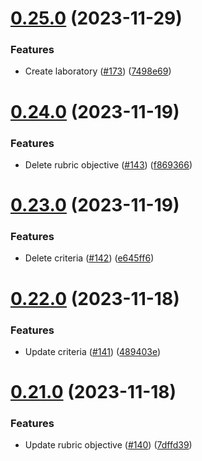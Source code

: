 # [0.25.0](https://github.com/upb-code-labs/react-client/compare/v0.24.0...v0.25.0) (2023-11-29)


### Features

* Create laboratory ([#173](https://github.com/upb-code-labs/react-client/issues/173)) ([7498e69](https://github.com/upb-code-labs/react-client/commit/7498e69877c27c4e0989d051da7ec24b177c0e40))



# [0.24.0](https://github.com/upb-code-labs/react-client/compare/v0.23.0...v0.24.0) (2023-11-19)


### Features

* Delete rubric objective ([#143](https://github.com/upb-code-labs/react-client/issues/143)) ([f869366](https://github.com/upb-code-labs/react-client/commit/f869366463800ae0525a4faed4f0c71d97d3ec04))



# [0.23.0](https://github.com/upb-code-labs/react-client/compare/v0.22.0...v0.23.0) (2023-11-19)


### Features

* Delete criteria ([#142](https://github.com/upb-code-labs/react-client/issues/142)) ([e645ff6](https://github.com/upb-code-labs/react-client/commit/e645ff6a47b80df019a165c3434a077cbed07a13))



# [0.22.0](https://github.com/upb-code-labs/react-client/compare/v0.21.0...v0.22.0) (2023-11-18)


### Features

* Update criteria ([#141](https://github.com/upb-code-labs/react-client/issues/141)) ([489403e](https://github.com/upb-code-labs/react-client/commit/489403e541a0158688bdb706c12561f847af7674))



# [0.21.0](https://github.com/upb-code-labs/react-client/compare/v0.20.0...v0.21.0) (2023-11-18)


### Features

* Update rubric objective ([#140](https://github.com/upb-code-labs/react-client/issues/140)) ([7dffd39](https://github.com/upb-code-labs/react-client/commit/7dffd3963c9567327f0ed6eb4838949cf4568853))



